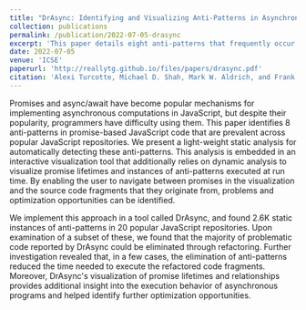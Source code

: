 ```yaml
---
title: "DrAsync: Identifying and Visualizing Anti-Patterns in Asynchronous JavaScript"
collection: publications
permalink: /publication/2022-07-05-drasync
excerpt: 'This paper details eight anti-patterns that frequently occur in asynchronous JavaScript programs. A dynamic profiling and visualization tool augment the static detection of anti-patterns by visualizing promise lifetimes, helping programmers to see the impact of these anti-patterns. <b>The artifact acompanying this paper received a Best Artifact Award!</b>'
date: 2022-07-05
venue: 'ICSE'
paperurl: 'http://reallytg.github.io/files/papers/drasync.pdf'
citation: 'Alexi Turcotte, Michael D. Shah, Mark W. Aldrich, and Frank Tip. <i>DrAsync: Identifying and Visualizing Anti-Patterns in Asynchronous JavaScript</i>. In Proceedings of the 44th International Conference on Software Engineering (ICSE). Association for Computing Machinery, New York, NY, USA, 774–785.'
---
```


Promises and async/await have become popular mechanisms for implementing asynchronous computations in JavaScript, but despite their popularity, programmers have difficulty using them. This paper identifies 8 anti-patterns in promise-based JavaScript code that are prevalent across popular JavaScript repositories. We present a light-weight static analysis for automatically detecting these anti-patterns. This analysis is embedded in an interactive visualization tool that additionally relies on dynamic analysis to visualize promise lifetimes and instances of anti-patterns executed at run time. By enabling the user to navigate between promises in the visualization and the source code fragments that they originate from, problems and optimization opportunities can be identified.

We implement this approach in a tool called DrAsync, and found 2.6K static instances of anti-patterns in 20 popular JavaScript repositories. Upon examination of a subset of these, we found that the majority of problematic code reported by DrAsync could be eliminated through refactoring. Further investigation revealed that, in a few cases, the elimination of anti-patterns reduced the time needed to execute the refactored code fragments. Moreover, DrAsync's visualization of promise lifetimes and relationships provides additional insight into the execution behavior of asynchronous programs and helped identify further optimization opportunities.